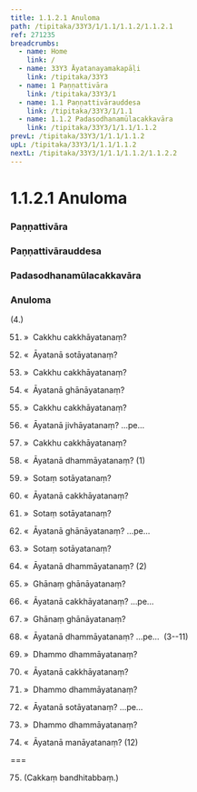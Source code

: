 ```yaml
---
title: 1.1.2.1 Anuloma
path: /tipitaka/33Y3/1/1.1/1.1.2/1.1.2.1
ref: 271235
breadcrumbs:
  - name: Home
    link: /
  - name: 33Y3 Āyatanayamakapāḷi
    link: /tipitaka/33Y3
  - name: 1 Paṇṇattivāra
    link: /tipitaka/33Y3/1
  - name: 1.1 Paṇṇattivārauddesa
    link: /tipitaka/33Y3/1/1.1
  - name: 1.1.2 Padasodhanamūlacakkavāra
    link: /tipitaka/33Y3/1/1.1/1.1.2
prevL: /tipitaka/33Y3/1/1.1/1.1.2
upL: /tipitaka/33Y3/1/1.1/1.1.2
nextL: /tipitaka/33Y3/1/1.1/1.1.2/1.1.2.2
---
```


# 1.1.2.1 Anuloma

### Paṇṇattivāra

### Paṇṇattivārauddesa

### Padasodhanamūlacakkavāra

### Anuloma

(4.)

51. »  Cakkhu cakkhāyatanaṃ?

52. «  Āyatanā sotāyatanaṃ?

53. »  Cakkhu cakkhāyatanaṃ?

54. «  Āyatanā ghānāyatanaṃ?

55. »  Cakkhu cakkhāyatanaṃ?

56. «  Āyatanā jivhāyatanaṃ? …pe…

57. »  Cakkhu cakkhāyatanaṃ?

58. «  Āyatanā dhammāyatanaṃ? (1)

59. »  Sotaṃ sotāyatanaṃ?

60. «  Āyatanā cakkhāyatanaṃ?

61. »  Sotaṃ sotāyatanaṃ?

62. «  Āyatanā ghānāyatanaṃ? …pe…

63. »  Sotaṃ sotāyatanaṃ?

64. «  Āyatanā dhammāyatanaṃ? (2)

65. »  Ghānaṃ ghānāyatanaṃ?

66. «  Āyatanā cakkhāyatanaṃ? …pe…

67. »  Ghānaṃ ghānāyatanaṃ?

68. «  Āyatanā dhammāyatanaṃ? …pe…  (3--11)

69. »  Dhammo dhammāyatanaṃ?

70. «  Āyatanā cakkhāyatanaṃ?

71. »  Dhammo dhammāyatanaṃ?

72. «  Āyatanā sotāyatanaṃ? …pe…

73. »  Dhammo dhammāyatanaṃ?

74. «  Āyatanā manāyatanaṃ? (12)

===

75. (Cakkaṃ bandhitabbaṃ.)




